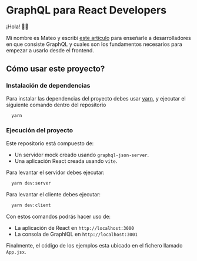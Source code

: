 # GraphQL para React Developers

¡Hola! 👋🏼

Mi nombre es Mateo y escribí [este artículo](www.escuelafrontend.com) para enseñarle a desarrolladores en que consiste GraphQL y cuales son los fundamentos necesarios para empezar a usarlo desde el frontend.

## Cómo usar este proyecto?

### Instalación de dependencias

Para instalar las dependencias del proyecto debes usar [yarn](https://classic.yarnpkg.com), y ejecutar el siguiente comando dentro del repositorio

```bash
  yarn
```

### Ejecución del proyecto

Este repositorio está compuesto de:

- Un servidor mock creado usando `graphql-json-server`.
- Una aplicación React creada usando `vite`.

Para levantar el servidor debes ejecutar:

```bash
  yarn dev:server
```

Para levantar el cliente debes ejecutar:

```bash
  yarn dev:client 
```

Con estos comandos podrás hacer uso de:

- La aplicación de React en `http://localhost:3000`
- La consola de GraphIQL en `http://localhost:3001`


Finalmente, el código de los ejemplos esta ubicado en el fichero llamado `App.jsx`.